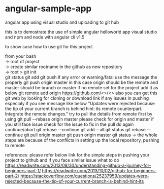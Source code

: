 # angular-sample-app
angular app using visual studio and uploading to git hub

this is to demostrate the use of simple angular helloworld app
visual studio and npm and node with angular cli v1.5

to show case how to use git for this project 

from your bash<br>
-> root of project<br>
-> create similar rootname in the github as new repository<br>
-> root > git init<br>
        <tab>git status
        git add
        git push
          if any error or warning/fatal use the message the properly
        git push origin master
          in this case origin should be the remote and master should be branch or master
        if no remote set for the project add it as below
          git remote add origin https://github.com/<<username>>/<<repositoryname>>
          also you can get this git web by looking for cloning or download link
        if any issues in pushing especialy if you see message like below 
          "Updates were rejected because the tip of your current branch is behind hint: its remote counterpart. 
            Integrate the remote changes."
        try to pull the details from remote first by using 
        git pull --rebase origin master
          please check for origin and master
          if you still face issue 
          check for the issue to fix in the pull 
          do again continue/abort
        git rebase --continue
        git add --all
        git status
        git rebase --continue
        git pull origin master
        git push origin master
        git status
-> the whole steps are because of the conflicts in setting up the local repository, pushing to remote

references:
please refer below link for the simple steps in pushing your project to github and if you face similar issue what to do
https://readwrite.com/2013/09/30/understanding-github-a-journey-for-beginners-part-1/
https://readwrite.com/2013/10/02/github-for-beginners-part-2/
https://stackoverflow.com/questions/25237959/updates-were-rejected-because-the-tip-of-your-current-branch-is-behind-hint-its